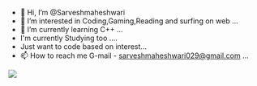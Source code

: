 - 👋 Hi, I’m @Sarveshmaheshwari
- 👀 I’m interested in Coding,Gaming,Reading and surfing on web ...
- 🌱 I’m currently learning C++ ...
- I'm currently Studying too ....
- Just want to code based on interest...
- 📫 How to reach me G-mail - sarveshmaheshwari029@gmail.com ...
<img src ="https://github-readme-stats.vercel.app/api?username=Sarveshmaheshwari&&show_icons=true&title_color=ffffff&icon_color=bb2acf&text_color=daf7dc&bg_color=151515">

<!---
Sarveshmaheshwari/Sarveshmaheshwari is a ✨ special ✨ repository because its `README.md` (this file) appears on your GitHub profile.
You can click the Preview link to take a look at your changes.
--->

